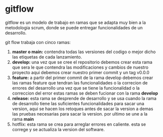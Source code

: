 # gitflow

gitflow es un modelo de trabajo en ramas que se adapta muy bien a la metodologia scrum, donde se puede entregar funcionalidades de un desarrollo. 

git flow trabaja con cinco ramas:

1. **master o main:** contendra todas las versiones del codigo o mejor dicho las etiquetas de cada lanzamiento.
2. **develop:** una vez que se cree el repositorio debemos crear esta rama que sera le que contendra las modificaciones y cambios de nuestro proyecto aqui debemos crear nuestro primer commit y un tag v0.0.0
3. **feature:** a partir del primer commit de la rama develop debemos crear las ramas feature que tendran las funcionalidades o la correcion de errores del desarrollo una vez que se tiene la funcionalidad o la correccion del error estas ramas se deben fucionar con la rama **develop**
4. **release:** esta rama se desprende de desarrollo y se usa cuando la rama de desarrollo tiene las suficientes funcionalidades para sacar una version, aqui se hacen los retoques antes de sacar la version a demas las pruebas necesarias para sacar la version. por ultimo se une a la rama **main**
5. hotflix: esta rama se crea para arreglar errores en caliente. esta se correge y se actualiza la version del software.
